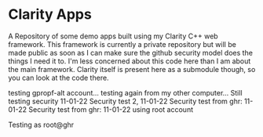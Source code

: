 # Clarity Apps #

A Repository of some demo apps built using my Clarity C++ web framework. This framework is currently a private repository but will be made public as soon as I can make sure the github security model does the things I need it to. I'm less concerned about this code here than I am about the main framework. Clarity itself is present here as a submodule though, so you can look at the code there.

testing gpropf-alt account...
testing again from my other computer...
Still testing security 11-01-22
Security test 2, 11-01-22
Security test from ghr: 11-01-22
Security test from ghr: 11-01-22 using root account

Testing as root@ghr

